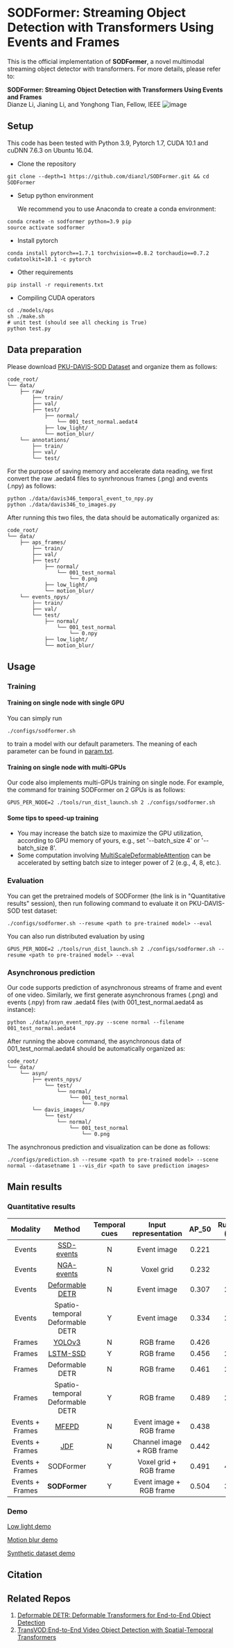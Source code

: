 # SODFormer: Streaming Object Detection with Transformers Using Events and Frames
This is the official implementation of **SODFormer**, a novel multimodal streaming object detector with transformers. For more details, please refer to:

**SODFormer: Streaming Object Detection with Transformers Using Events and Frames**  
Dianze Li, Jianing Li, and Yonghong Tian, Fellow, IEEE
![image](./imgs/overview.png)

## Setup
This code has been tested with Python 3.9, Pytorch 1.7, CUDA 10.1 and cuDNN 7.6.3 on Ubuntu 16.04.
* Clone the repository  
```
git clone --depth=1 https://github.com/dianzl/SODFormer.git && cd SODFormer
```
* Setup python environment

  We recommend you to use Anaconda to create a conda environment:
```
conda create -n sodformer python=3.9 pip
source activate sodformer
```
* Install pytorch
```
conda install pytorch==1.7.1 torchvision==0.8.2 torchaudio==0.7.2 cudatoolkit=10.1 -c pytorch
```
* Other requirements
```
pip install -r requirements.txt
```
* Compiling CUDA operators
```
cd ./models/ops
sh ./make.sh
# unit test (should see all checking is True)
python test.py
```
## Data preparation
Please download [PKU-DAVIS-SOD Dataset](https://git.openi.org.cn/LiDianze/PKU-DAVIS-SOD) and organize them as follows:
```
code_root/
└── data/
    ├── raw/
        ├── train/
        ├── val/
        ├── test/
            ├── normal/
                └── 001_test_normal.aedat4
            ├── low_light/
            └── motion_blur/
    └── annotations/
        ├── train/
        ├── val/
        └── test/
```
For the purpose of saving memory and accelerate data reading, we first convert the raw .aedat4 files to synrhronous frames (.png) and events (.npy) as follows:
```
python ./data/davis346_temporal_event_to_npy.py
python ./data/davis346_to_images.py
```
After running this two files, the data should be automatically organized as:
```
code_root/
└── data/
    ├── aps_frames/
        ├── train/
        ├── val/
        ├── test/
            ├── normal/
                └── 001_test_normal
                    └── 0.png
            ├── low_light/
            └── motion_blur/
    └── events_npys/
        ├── train/
        ├── val/
        └── test/
            ├── normal/
                └── 001_test_normal
                    └── 0.npy
            ├── low_light/
            └── motion_blur/
```
## Usage
### Training
#### Training on single node with single GPU
You can simply run 
```
./configs/sodformer.sh
```
to train a model with our default parameters. The meaning of each parameter can be found in [param.txt](./configs/param.txt).
#### Training on single node with multi-GPUs
Our code also implements multi-GPUs training on single node. For example, the command for training SODFormer on 2 GPUs is as follows:
```
GPUS_PER_NODE=2 ./tools/run_dist_launch.sh 2 ./configs/sodformer.sh
```
#### Some tips to speed-up training
* You may increase the batch size to maximize the GPU utilization, according to GPU memory of yours, e.g., set '--batch_size 4' or '--batch_size 8'.
* Some computation involving [MultiScaleDeformableAttention](https://arxiv.org/abs/2010.04159) can be accelerated by setting batch size to integer power of 2 (e.g., 4, 8, etc.).
### Evaluation
You can get the pretrained models of SODFormer (the link is in "Quantitative results" session), then run following command to evaluate it on PKU-DAVIS-SOD test dataset:
```
./configs/sodformer.sh --resume <path to pre-trained model> --eval
```
You can also run distributed evaluation by using
```
GPUS_PER_NODE=2 ./tools/run_dist_launch.sh 2 ./configs/sodformer.sh --resume <path to pre-trained model> --eval
```
### Asynchronous prediction
Our code supports prediction of asynchronous streams of frame and event of one video. Similarly, we first generate asynchronous frames (.png) and events (.npy) from raw .aedat4 files (with 001_test_normal.aedat4 as instance):
```
python ./data/asyn_event_npy.py --scene normal --filename 001_test_normal.aedat4
```
After running the above command, the asynchronous data of 001_test_normal.aedat4 should be automatically organized as:
```
code_root/
└── data/
    └── asyn/
        ├── events_npys/
            └── test/
                └── normal/
                    └── 001_test_normal
                        └── 0.npy
        └── davis_images/
            └── test/
                └── normal/
                    └── 001_test_normal
                        └── 0.png
```
The asynchronous prediction and visualization can be done as follows:
```
./configs/prediction.sh --resume <path to pre-trained model> --scene normal --datasetname 1 --vis_dir <path to save prediction images>
```
## Main results
### Quantitative results

| Modality | Method | Temporal cues | Input representation | AP$\_{50}$ | Runtime (ms) | URL |
|:--------:|:------:|:-------------:|:--------------------:|:-----------:|:------------:|:---:|
| Events | [SSD-events](https://ieeexplore.ieee.org/document/8594119) | N | Event image | 0.221 | 7.2 | - |
| Events | [NGA-events](https://link.springer.com/chapter/10.1007/978-3-030-58517-4_6) | N | Voxel grid | 0.232 | 8.0 | - |
| Events | [Deformable DETR](https://arxiv.org/abs/2010.04159) | N | Event image | 0.307 | 21.6 | [e_nt](https://git.openi.org.cn/attachments/9f6b622e-d591-4b19-a485-7082c3eebe9a?type=0) |
| Events | Spatio-temporal Deformable DETR | Y | Event image | 0.334 | 25.0 | [e_t](https://git.openi.org.cn/attachments/1a128b1e-19ee-4642-ac31-76b4ed5f9902?type=0) |
| Frames | [YOLOv3](https://arxiv.org/abs/1804.02767) | N | RGB frame | 0.426 | 7.9 | - |
| Frames | [LSTM-SSD](https://openaccess.thecvf.com/content_cvpr_2018/html/Liu_Mobile_Video_Object_CVPR_2018_paper.html) | Y | RGB frame | 0.456 | 22.4 | - |
| Frames | Deformable DETR | N | RGB frame | 0.461 | 21.5 | [f_nt](https://git.openi.org.cn/attachments/2d0e771f-ef6e-427f-9301-2b51146ebfc2?type=0) |
| Frames | Spatio-temporal Deformable DETR | Y | RGB frame | 0.489 | 24.9 | [f_t](https://git.openi.org.cn/attachments/a62a8814-19e3-4fae-92a8-e0abd8ba7671?type=0) |
| Events + Frames | [MFEPD](https://ieeexplore.ieee.org/abstract/document/8793924/) | N | Event image + RGB frame | 0.438 | 8.2 | - |
| Events + Frames | [JDF](https://ieeexplore.ieee.org/abstract/document/8784777) | N | Channel image + RGB frame | 0.442 | 8.3 | - |
| Events + Frames | SODFormer | Y | Voxel grid + RGB frame | 0.491 | 41.5 | - |
| Events + Frames | **SODFormer** | Y | Event image + RGB frame | 0.504 | 39.7 | [SODFormer](https://git.openi.org.cn/attachments/406139dd-81bf-4287-a465-ad92eb46839a?type=0) |

### Demo
[Low light demo](https://github.com/dianzl/SODFormer/blob/master/imgs/motion_blur_demo.gif)

[Motion blur demo](https://github.com/dianzl/SODFormer/blob/master/imgs/low_light_demo.gif)

[Synthetic dataset demo](imgs/synthetic_dataset)

## Citation

## Related Repos
1. [Deformable DETR: Deformable Transformers for End-to-End Object Detection](https://github.com/fundamentalvision/Deformable-DETR)
2. [TransVOD:End-to-End Video Object Detection with Spatial-Temporal Transformers](https://github.com/SJTU-LuHe/TransVOD)
